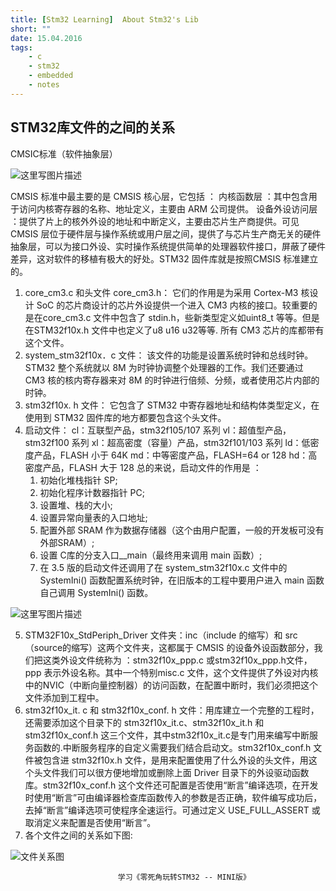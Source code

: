 ```yaml
---
title: [Stm32 Learning]  About Stm32's Lib
short: ""
date: 15.04.2016
tags:
    - c
    - stm32
    - embedded
    - notes
---
```


STM32库文件的之间的关系
--------------

CMSIC标准（软件抽象层）

 ![这里写图片描述](http://img.blog.csdn.net/20160713172446125)
 
CMSIS 标准中最主要的是 CMSIS 核心层，它包括 ：
 内核函数层 ：其中包含用于访问内核寄存器的名称、地址定义，主要由 ARM 公司提供。
	设备外设访问层 ：提供了片上的核外外设的地址和中断定义，主要由芯片生产商提供。可见 CMSIS 层位于硬件层与操作系统或用户层之间，提供了与芯片生产商无关的硬件抽象层，可以为接口外设、实时操作系统提供简单的处理器软件接口，屏蔽了硬件差异，这对软件的移植有极大的好处。STM32 固件库就是按照CMSIS 标准建立的。
	
1.	core_cm3.c 和头文件 core_cm3.h：
	它们的作用是为采用 Cortex-M3 核设 计 SoC 的芯片商设计的芯片外设提供一个进入 CM3 内核的接口。较重要的是在core_cm3.c 文件中包含了 stdin.h，些新类型定义如uint8_t  等等。但是在STM32f10x.h 文件中也定义了u8 u16 u32等等. 所有 CM3 芯片的库都带有这个文件。
2.	system_stm32f10x．c 文件：
	该文件的功能是设置系统时钟和总线时钟。STM32 整个系统就以 8M 为时钟协调整个处理器的工作。我们还要通过 CM3 核的核内寄存器来对 8M 的时钟进行倍频、分频，或者使用芯片内部的时钟。
3.	stm32f10x. h 文件：
	它包含了 STM32 中寄存器地址和结构体类型定义，在使用到 STM32 固件库的地方都要包含这个头文件。
4.	启动文件：
	cl：互联型产品，stm32f105/107 系列
	vl：超值型产品，stm32f100 系列
	xl：超高密度（容量）产品，stm32f101/103 系列
	ld：低密度产品，FLASH 小于 64K
	md：中等密度产品，FLASH=64 or 128
	hd：高密度产品，FLASH 大于 128
总的来说，启动文件的作用是 ：
	1. 初始化堆栈指针 SP;
	2. 初始化程序计数器指针 PC;
	3. 设置堆、栈的大小;
	4. 设置异常向量表的入口地址;
	5. 配置外部 SRAM 作为数据存储器（这个由用户配置，一般的开发板可没有外部SRAM）;
	6. 设置 C库的分支入口__main（最终用来调用 main 函数）;
	7. 在 3.5 版的启动文件还调用了在 system_stm32f10x.c 文件中的 SystemIni() 函数配置系统时钟，在旧版本的工程中要用户进入 main 函数自己调用 SystemIni() 函数。
	 
 ![这里写图片描述](http://img.blog.csdn.net/20160713172608126)

5.	STM32F10x_StdPeriph_Driver 文件夹：inc（include 的缩写）和 src（source的缩写）这两个文件夹，这都属于 CMSIS 的设备外设函数部分，我们把这类外设文件统称为 ：stm32f10x_ppp.c 或stm32f10x_ppp.h文件，ppp 表示外设名称。其中一个特别misc.c 文件，这个文件提供了外设对内核中的NVIC（中断向量控制器）的访问函数，在配置中断时，我们必须把这个文件添加到工程中。
6.	stm32f10x_it. c 和 stm32f10x_conf. h 文件：用库建立一个完整的工程时，还需要添加这个目录下的 stm32f10x_it.c、stm32f10x_it.h 和 stm32f10x_conf.h 这三个文件，其中stm32f10x_it.c是专门用来编写中断服务函数的.中断服务程序的自定义需要我们结合启动文。stm32f10x_conf.h 文件被包含进 stm32f10x.h 文件，是用来配置使用了什么外设的头文件，用这个头文件我们可以很方便地增加或删除上面 Driver 目录下的外设驱动函数库。stm32f10x_conf.h 这个文件还可配置是否使用“断言”编译选项，在开发时使用“断言”可由编译器检查库函数传入的参数是否正确，软件编写成功后，去掉“断言”编译选项可使程序全速运行。可通过定义 USE_FULL_ASSERT 或取消定义来配置是否使用“断言”。
7.	各个文件之间的关系如下图:

 ![文件关系图](http://img.blog.csdn.net/20160713171912601)


							学习《零死角玩转STM32 -- MINI版》
